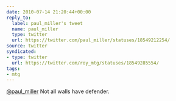 ```yaml
---
date: 2010-07-14 21:20:44+00:00
reply_to:
  label: paul_miller's tweet
  name: paul_miller
  type: twitter
  url: https://twitter.com/paul_miller/statuses/18549212254/
source: twitter
syndicated:
- type: twitter
  url: https://twitter.com/roy_mtg/statuses/18549285554/
tags:
- mtg
---
```


[@paul_miller](https://twitter.com/paul_miller/) Not all walls have defender.
